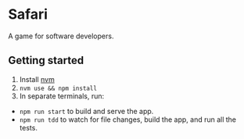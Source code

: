 # Safari

A game for software developers.

## Getting started

1.  Install [nvm](http://nvm.sh)
1.  `nvm use && npm install`
1.  In separate terminals, run:

-   `npm run start` to build and serve the app.
-   `npm run tdd` to watch for file changes, build the app, and run all the tests.
